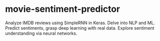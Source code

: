# movie-sentiment-predictor
Analyze IMDB reviews using SimpleRNN in Keras. Delve into NLP and ML. Predict sentiments, grasp deep learning with real data. Explore sentiment understanding via neural networks.
